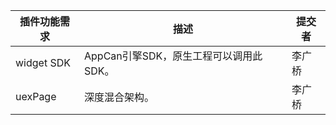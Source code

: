 | 插件功能需求                | 描述                        | 提交者  |
| --------------------- | ------------------------- | ---- |
| widget SDK            | AppCan引擎SDK，原生工程可以调用此SDK。 | 李广桥  |
| uexPage               | 深度混合架构。                   | 李广桥  |

